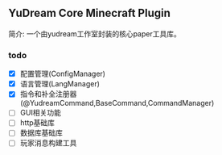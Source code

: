 ## YuDream Core Minecraft Plugin

简介: 一个由yudream工作室封装的核心paper工具库。

 ### todo
-[x] 配置管理(ConfigManager)
-[x] 语言管理(LangManager)
-[x] 指令和补全注册器(@YudreamCommand,BaseCommand,CommandManager)
-[ ] GUI相关功能
-[ ] http基础库
-[ ] 数据库基础库
-[ ] 玩家消息构建工具